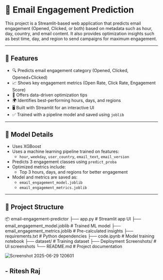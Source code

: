 # 📧 Email Engagement Prediction 

This project is a Streamlit-based web application that predicts email engagement (Opened, Clicked, or both) based on metadata such as hour, day, country, and email content. It also provides optimization insights such as best time, day, and region to send campaigns for maximum engagement.

---

## 🚀 Features

- 🔍 Predicts email engagement category (Opened, Clicked, Opened+Clicked)
- 📈 Shows key engagement metrics (Open Rate, Click Rate, Engagement Score)
- 🧠 Offers data-driven optimization tips
- 🌍 Identifies best-performing hours, days, and regions
- 🖥️ Built with Streamlit for an interactive UI
- ✅ Trained with a pipeline model and saved using `joblib`

---

## 🧠 Model Details

- Uses XGBoost
- Uses a machine learning pipeline trained on features:
  - `hour`, `weekday`, `user_country`, `email_text`, `email_version`
- Predicts 3 engagement classes using `predict_proba`
- Optimized metrics include:
  - Top 3 hours, days, and regions for better engagement
- Model and metrics are saved as:
  - `email_engagement_model.joblib`
  - `email_engagement_metrics.joblib`

---

## 📁 Project Structure

📦 email-engagement-predictor
├── app.py # Streamlit app UI
├── email_engagement_model.joblib # Trained ML model
├── email_engagement_metrics.joblib # Pre-calculated insights
├── requirements.txt # Python dependencies
├── code.ipynb # Model training notebook
├── dataset/ # Training dataset
├── Deployment Screenshots/ # UI screenshots
└── README.md # Project documentation



![Screenshot 2025-06-29 120601](https://github.com/user-attachments/assets/b8418fe6-f509-443c-9601-60a254e3bf2b)

## - Ritesh Raj


